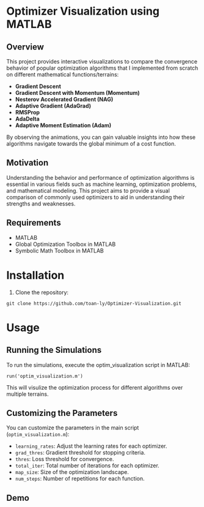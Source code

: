 # Optimizer Visualization using MATLAB
## Overview
This project provides interactive visualizations to compare the convergence behavior of popular optimization algorithms that I implemented from scratch on different mathematical functions/terrains:
* __Gradient Descent__
* __Gradient Descent with Momentum (Momentum)__
* __Nesterov Accelerated Gradient (NAG)__
* __Adaptive Gradient (AdaGrad)__
* __RMSProp__
* __AdaDelta__
* __Adaptive Moment Estimation (Adam)__
  
By observing the animations, you can gain valuable insights into how these algorithms navigate towards the global minimum of a cost function.

## Motivation
Understanding the behavior and performance of optimization algorithms is essential in various fields such as machine learning, optimization problems, and mathematical modeling. This project aims to provide a visual comparison of commonly used optimizers to aid in understanding their strengths and weaknesses.

## Requirements
* MATLAB
* Global Optimization Toolbox in MATLAB
* Symbolic Math Toolbox in MATLAB

# Installation
1. Clone the repository:
```
git clone https://github.com/toan-ly/Optimizer-Visualization.git
```

# Usage
## Running the Simulations
To run the simulations, execute the optim_visualization script in MATLAB:
```
run('optim_visualization.m')
```
This will visulize the optimization process for different algorithms over multiple terrains.

## Customizing the Parameters
You can customize the parameters in the main script (`optim_visualization.m`):
* `learning_rates`: Adjust the learning rates for each optimizer.
* `grad_thres`: Gradient threshold for stopping criteria.
* `thres`: Loss threshold for convergence.
* `total_iter`: Total number of iterations for each optimizer.
* `map_size`: Size of the optimization landscape.
* `num_steps`: Number of repetitions for each function.

## Demo
